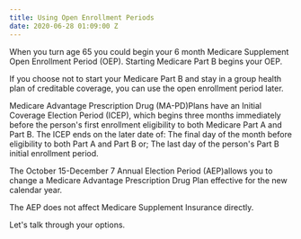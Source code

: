 ```yaml
---
title: Using Open Enrollment Periods
date: 2020-06-28 01:09:00 Z
---
```





When you turn age 65 you could begin your 6 month Medicare Supplement Open Enrollment Period (OEP). Starting Medicare Part B begins your OEP. 
  
If you choose not to start your Medicare Part B and stay in a group health plan of creditable coverage, 
you can use the open enrollment period later.  

Medicare Advantage Prescription Drug (MA-PD)Plans have an Initial Coverage Election Period (ICEP), which begins three months immediately before the person's first enrollment eligibility to both Medicare Part A and Part B. 
The ICEP ends on the later date of: The final day of the month before eligibility to both Part A and Part B or; 
The last day of the person's Part B initial enrollment period.

The October 15-December 7 Annual Election Period (AEP)allows you to change a Medicare Advantage Prescription Drug Plan effective for the new calendar year.

The AEP does not affect Medicare Supplement Insurance directly.  

Let's talk through your options.  



